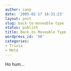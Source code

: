 ```yaml
---
author: ianp
date: '2005-02-17 16:31:23'
layout: post
slug: back-to-moveable-type
status: publish
title: Back to Moveable Type
wordpress_id: '50'
categories:
- Trivia
- Meta
---
```


Ho hum...
